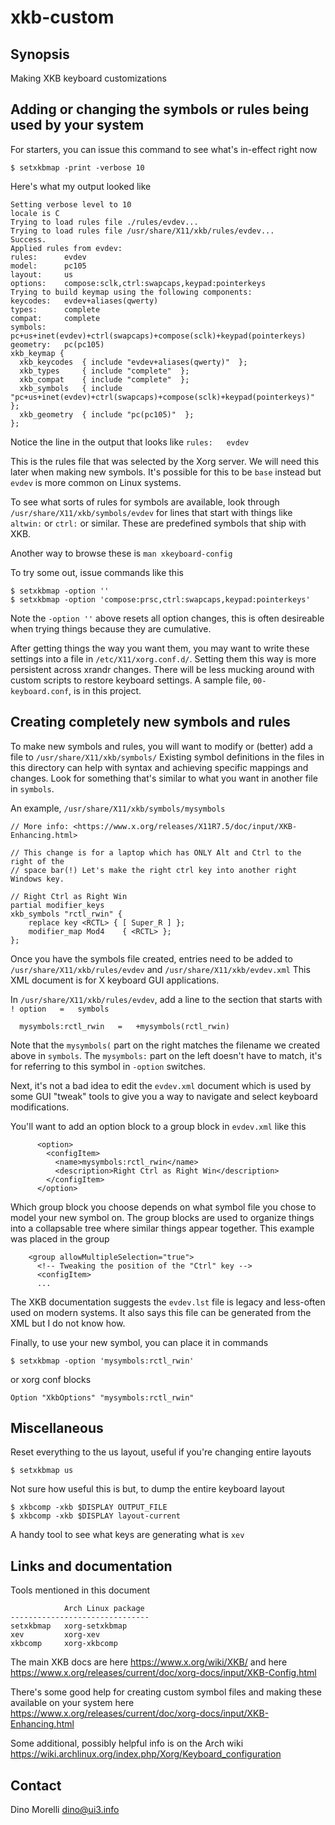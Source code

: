 # xkb-custom

## Synopsis

Making XKB keyboard customizations

## Adding or changing the symbols or rules being used by your system

For starters, you can issue this command to see what's in-effect right now

    $ setxkbmap -print -verbose 10

Here's what my output looked like

    Setting verbose level to 10
    locale is C
    Trying to load rules file ./rules/evdev...
    Trying to load rules file /usr/share/X11/xkb/rules/evdev...
    Success.
    Applied rules from evdev:
    rules:      evdev
    model:      pc105
    layout:     us
    options:    compose:sclk,ctrl:swapcaps,keypad:pointerkeys
    Trying to build keymap using the following components:
    keycodes:   evdev+aliases(qwerty)
    types:      complete
    compat:     complete
    symbols:    pc+us+inet(evdev)+ctrl(swapcaps)+compose(sclk)+keypad(pointerkeys)
    geometry:   pc(pc105)
    xkb_keymap {
      xkb_keycodes  { include "evdev+aliases(qwerty)"  };
      xkb_types     { include "complete"  };
      xkb_compat    { include "complete"  };
      xkb_symbols   { include "pc+us+inet(evdev)+ctrl(swapcaps)+compose(sclk)+keypad(pointerkeys)"  };
      xkb_geometry  { include "pc(pc105)"  };
    };

Notice the line in the output that looks like `rules:   evdev`

This is the rules file that was selected by the Xorg server. We will need this
later when making new symbols. It's possible for this to be `base` instead but
`evdev` is more common on Linux systems.

To see what sorts of rules for symbols are available, look through
`/usr/share/X11/xkb/symbols/evdev` for lines that start with things like
`altwin:` or `ctrl:` or similar. These are predefined symbols that ship with
XKB.

Another way to browse these is `man xkeyboard-config`

To try some out, issue commands like this

    $ setxkbmap -option ''
    $ setxkbmap -option 'compose:prsc,ctrl:swapcaps,keypad:pointerkeys'

Note the `-option ''` above resets all option changes, this is often desireable
when trying things because they are cumulative.

After getting things the way you want them, you may want to write these
settings into a file in `/etc/X11/xorg.conf.d/`. Setting them this way is more
persistent across xrandr changes. There will be less mucking around with custom
scripts to restore keyboard settings. A sample file, `00-keyboard.conf`, is in
this project.

## Creating completely new symbols and rules

To make new symbols and rules, you will want to modify or (better) add a file
to `/usr/share/X11/xkb/symbols/` Existing symbol definitions in the files in
this directory can help with syntax and achieving specific mappings and
changes. Look for something that's similar to what you want in another file in
`symbols`.

An example, `/usr/share/X11/xkb/symbols/mysymbols`

```
// More info: <https://www.x.org/releases/X11R7.5/doc/input/XKB-Enhancing.html>

// This change is for a laptop which has ONLY Alt and Ctrl to the right of the
// space bar(!) Let's make the right ctrl key into another right Windows key.

// Right Ctrl as Right Win
partial modifier_keys
xkb_symbols "rctl_rwin" {
    replace key <RCTL> { [ Super_R ] };
    modifier_map Mod4    { <RCTL> };
};
```

Once you have the symbols file created, entries need to be added to
`/usr/share/X11/xkb/rules/evdev` and `/usr/share/X11/xkb/evdev.xml` This XML
document is for X keyboard GUI applications.

In `/usr/share/X11/xkb/rules/evdev`, add a line to the section that starts with
`! option	=	symbols`

```
  mysymbols:rctl_rwin	=	+mysymbols(rctl_rwin)
```

Note that the `mysymbols(` part on the right matches the filename we created
above in `symbols`. The `mysymbols:` part on the left doesn't have to match,
it's for referring to this symbol in `-option` switches.

Next, it's not a bad idea to edit the `evdev.xml` document which is used by
some GUI "tweak" tools to give you a way to navigate and select keyboard
modifications.

You'll want to add an option block to a group block in `evdev.xml` like this

```
      <option>
        <configItem>
          <name>mysymbols:rctl_rwin</name>
          <description>Right Ctrl as Right Win</description>
        </configItem>
      </option>
```

Which group block you choose depends on what symbol file you chose to model
your new symbol on. The group blocks are used to organize things into a
collapsable tree where similar things appear together. This example was placed
in the group

```
    <group allowMultipleSelection="true">
      <!-- Tweaking the position of the "Ctrl" key -->
      <configItem>
      ...
```

The XKB documentation suggests the `evdev.lst` file is legacy and less-often
used on modern systems. It also says this file can be generated from the XML
but I do not know how.

Finally, to use your new symbol, you can place it in commands

    $ setxkbmap -option 'mysymbols:rctl_rwin'

or xorg conf blocks

    Option "XkbOptions" "mysymbols:rctl_rwin"


## Miscellaneous

Reset everything to the us layout, useful if you're changing entire layouts

    $ setxkbmap us

Not sure how useful this is but, to dump the entire keyboard layout

    $ xkbcomp -xkb $DISPLAY OUTPUT_FILE
    $ xkbcomp -xkb $DISPLAY layout-current

A handy tool to see what keys are generating what is `xev`

## Links and documentation

Tools mentioned in this document

                Arch Linux package
    -------------------------------
    setxkbmap   xorg-setxkbmap
    xev         xorg-xev
    xkbcomp     xorg-xkbcomp

The main XKB docs are here <https://www.x.org/wiki/XKB/> and here
<https://www.x.org/releases/current/doc/xorg-docs/input/XKB-Config.html>

There's some good help for creating custom symbol files and making these
available on your system here
<https://www.x.org/releases/current/doc/xorg-docs/input/XKB-Enhancing.html>

Some additional, possibly helpful info is on the Arch wiki
<https://wiki.archlinux.org/index.php/Xorg/Keyboard_configuration>


## Contact

Dino Morelli <dino@ui3.info>
